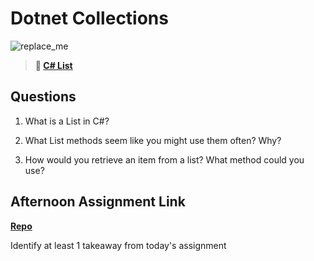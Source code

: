 # Dotnet Collections

![replace_me](https://codeworks.blob.core.windows.net/public/assets/img/illustrations/placeholder.svg)

> **📖 [C# List](https://codeworksacademy.com/fs-student-guide/resources/wk10/02-List-Methods)**

## Questions

1. What is a List in C#?

2. What List methods seem like you might use them often? Why?

3. How would you retrieve an item from a list? What method could you use?

## Afternoon Assignment Link

**[Repo](https://github.com/jon-cron/<ASSIGNMENT_REPO>)**

Identify at least 1 takeaway from today's assignment
